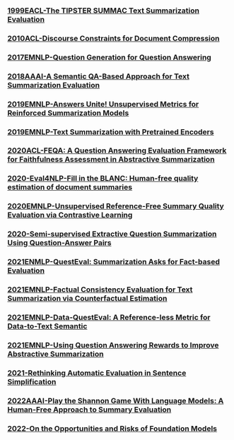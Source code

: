 ### [1999EACL-The TIPSTER SUMMAC Text Summarization Evaluation](https://aclanthology.org/E99-1011.pdf)
### [2010ACL-Discourse Constraints for Document Compression](https://aclanthology.org/J10-3005.pdf)
### [2017EMNLP-Question Generation for Question Answering](https://aclanthology.org/D17-1090.pdf)
### [2018AAAI-A Semantic QA-Based Approach for Text Summarization Evaluation](https://arxiv.org/ftp/arxiv/papers/1704/1704.06259.pdf)
### [2019EMNLP-Answers Unite! Unsupervised Metrics for Reinforced Summarization Models](https://arxiv.org/pdf/1909.01610.pdf)
### [2019EMNLP-Text Summarization with Pretrained Encoders](https://arxiv.org/pdf/1908.08345.pdf)
### [2020ACL-FEQA: A Question Answering Evaluation Framework for Faithfulness Assessment in Abstractive Summarization](https://arxiv.org/pdf/2005.03754.pdf)
### [2020-Eval4NLP-Fill in the BLANC: Human-free quality estimation of document summaries](https://arxiv.org/pdf/2002.09836.pdf)
### [2020EMNLP-Unsupervised Reference-Free Summary Quality Evaluation via Contrastive Learning](https://arxiv.org/pdf/2010.01781.pdf)
### [2020-Semi-supervised Extractive Question Summarization Using Question-Answer Pairs](https://www.ncbi.nlm.nih.gov/pmc/articles/PMC7148067/)
### [2021ENMLP-QuestEval: Summarization Asks for Fact-based Evaluation](https://arxiv.org/pdf/2103.12693.pdf)
### [2021EMNLP-Factual Consistency Evaluation for Text Summarization via Counterfactual Estimation](https://arxiv.org/pdf/2108.13134.pdf)
### [2021EMNLP-Data-QuestEval: A Reference-less Metric for Data-to-Text Semantic](https://arxiv.org/pdf/2104.07555.pdf)
### [2021EMNLP-Using Question Answering Rewards to Improve Abstractive Summarization](https://aclanthology.org/2021.findings-emnlp.47.pdf)
### [2021-Rethinking Automatic Evaluation in Sentence Simplification](https://arxiv.org/pdf/2104.07560.pdf)
### [2022AAAI-Play the Shannon Game With Language Models: A Human-Free Approach to Summary Evaluation](https://arxiv.org/pdf/2103.10918.pdf )
### [2022-On the Opportunities and Risks of Foundation Models](https://arxiv.org/pdf/2108.07258.pdf)
